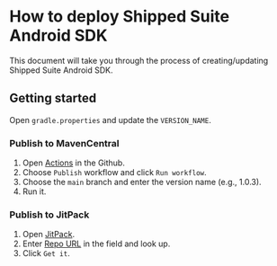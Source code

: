 # How to deploy Shipped Suite Android SDK

This document will take you through the process of creating/updating Shipped Suite Android SDK.

## Getting started

Open `gradle.properties` and update the `VERSION_NAME`.

### Publish to MavenCentral
1. Open [Actions](https://github.com/InvisibleCommerce/shipped-suite-android-client-sdk/actions/workflows/publish.yml) in the Github.
2. Choose `Publish` workflow and click `Run workflow`.
3. Choose the `main` branch and enter the version name (e.g., 1.0.3).
4. Run it.

### Publish to JitPack
1. Open [JitPack](https://www.jitpack.io/).
2. Enter [Repo URL](https://github.com/InvisibleCommerce/shipped-suite-android-client-sdk) in the field and look up.
3. Click `Get it`.